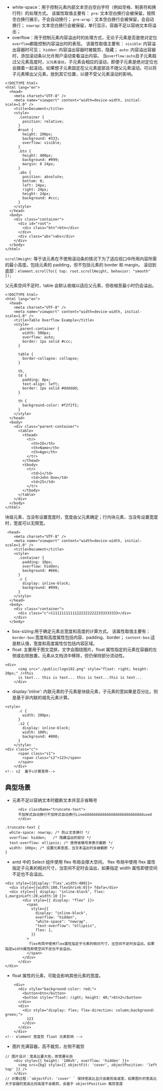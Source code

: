 - white-space：用于控制元素内部文本空白空白字符（例如空格、制表符和换行符）的处理方式。
  该属性取值主要有：
  `pre`: 文本空白换行会被保留，按照空白换行展示，不会自动换行；
  `pre-wrap`：文本空白换行会被保留，会自动换行；
  `nowrap`: 文本空白换行会被保留，单行显示，容器不足以容纳文本将溢出；
- overflow：用于控制元素内容溢出时的处理方式，无论子元素是否是绝对定位`overflow`都能控制内容溢出时的表现。
  该属性取值主要有：
  `visible`: 内容溢出容器时可见；
  `hidden`: 内容溢出容器时被裁剪，隐藏；
  `auto`: 内容溢出容器时，添加滚动条以允许用户滚动查看溢出内容。
  当`overflow:auto`且子元素超过父元素高度时，`父元素滚动`，子元素会相应的滚动，即便子元素是绝对定位也会跟着一起滚动。如果想子元素固定在父元素底部且不随父元素滚动。可以将子元素移出父元素，放到其它位置，以便不受父元素滚动的影响。

```
<!DOCTYPE html>
<html lang="en">
  <head>
    <meta charset="UTF-8" />
    <meta name="viewport" content="width=device-width, initial-scale=1.0" />
    <title>Document</title>
    <style>
      .container {
        position: relative;
      }
      #root {
        height: 200px;
        background: #333;
        overflow: visible;
      }
      .btn {
        height: 400px;
        background: #999;
        margin: 0 24px;
      }
      .abs {
        position: absolute;
        bottom: 0;
        left: 24px;
        right: 24px;
        height: 24px;
        background: #ccc;
      }
    </style>
  </head>
  <body>
    <div class="container">
      <div id="root">
        <div class="btn">btn</div>
      </div>
      <div class="abs">abs</div>
    </div>
  </body>
</html>

```

`scrollHeight`: 等于该元素在不使用滚动条的情况下为了适应视口中所用内容所需的最小高度。包括元素的 padding，但不包括元素的 border 和 margin。
滚动到底部：`element.scrollTo({ top: root.scrollHeight, behavior: "smooth" });`

父元素空间不足时，table 会默认收缩以适应父元素，但收缩至最小时仍会溢出。

```
<!DOCTYPE html>
<html lang="en">
  <head>
    <meta charset="UTF-8" />
    <meta name="viewport" content="width=device-width, initial-scale=1.0" />
    <title>Table Overflow Example</title>
    <style>
      .parent-container {
        width: 500px;
        overflow: auto;
        border: 1px solid #ccc;
      }

      table {
        border-collapse: collapse;
      }

      th,
      td {
        padding: 8px;
        text-align: left;
        border: 1px solid #dddddd;
      }

      th {
        background-color: #f2f2f2;
      }
    </style>
  </head>
  <body>
    <div class="parent-container">
      <table>
        <thead>
          <tr>
            <th>ID</th>
            <th>Name</th>
            <th>Age</th>
          </tr>
        </thead>
        <tbody>
          <tr>
            <td>1</td>
            <td>John Doe</td>
            <td>25</td>
          </tr>
        </tbody>
      </table>
    </div>
  </body>
</html>

```

块级元素，当没有设置宽度时，宽度由父元素确定；行内块元素，当没有设置宽度时，宽度可以无限宽。

```
 <head>
    <meta charset="UTF-8" />
    <meta name="viewport" content="width=device-width, initial-scale=1.0" />
    <title>Document</title>
    <style>
      .container {
        padding: 10px;
        overflow: hidden;
        background: #666;
      }
      .c {
        display: inline-block;
        background: #999;
      }
    </style>
  </head>
  <body>
    <div class="container">
      <div class="c">1111111111112222222222333333333</div>
    </div>
  </body>
```

- box-sizing:用于确定元素总宽度和高度的计算方式。
  该属性取值主要有：
  `border-box`:宽度和高度属性包括内容、padding、border；
  `content-box`:这是默认值，宽度和高度属性仅包括内容区域。
- float: 主要用于图文混排，文字会围绕图片。float 属性指定的元素在容器的左侧或右侧放置，元素从文档流中移除，但仍保持部分流动性。

```
<div>
      <img src="./public/logo192.png" style="float: right; height: 20px;" />this
      is text... this is text... this is text...this is text...
    </div>
```

- display:'inline': 内联元素的子元素是块级元素，子元素的宽如果是百分比，则是基于非内联的祖先元素计算。

```
<style>
      .c {
        width: 200px;
      }
      .s2 {
        display: inline-block;
        width: 100%;
        background: #000;
      }
    </style>
<div class="c">
      <span class="s1">
        <span class="s2">123</span>
      </span>
    </div>
<!-- s2  基于c计算宽带-->
```

## 典型场景

- 元素不足以容纳文本时截断文本并显示省略号

```
      <div className="truncate-text">
      不加样式自动换行不加样式自动换行Linedddddddddddddddddddddddddddused
      </div>

.truncate-text {
  white-space: nowrap; /* 防止文本换行 */
  overflow: hidden;   /* 隐藏溢出的部分 */
  text-overflow: ellipsis; /* 使用省略号来表示截断 */
  width: 100px; /* 设置元素宽度，当文本溢出时会被截断 */
}
```

- antd 中的 Select 组件使用 flex 布局会撑大空间。
  flex 布局中使用 flex 属性指定子元素的相对尺寸，当空间不足时会溢出，如果指定 width 属性即使空间不足也不会溢出。

```
<div style={{display:'flex',width:400}}>
  <div style={{width:100,flexShrink:0}}> fdafa</div>
  <div style={{ display: "inline-block", flex: 1,marginLeft:20,width:10 }}>
        <div style={{ display: "flex" }}>
          <span
            style={{
              display: "inline-block",
              overflow: "hidden",
              "white-space": "nowrap",
              "text-overflow": "ellipsis",
              flex: 1,
            }}
          >
           flex布局中使用flex属性指定子元素的相对尺寸，当空间不足时会溢出，如果指定width属性即使空间不足也不会溢出。
          </span>
        </div>
      </div>
</div>
```

- float 属性的元素，可能会影响其他元素的宽度。

```
    <div>
      <div style="background-color: red;">
        <button>btn</button>
        <button style="float: right; height: 40;">btn2</button>
      </div>
      <div>
        <div style="display: flex; flex-direction: column;background: green;">
          123
        </div>
      </div>
    </div>
<!-- element 宽度受 float 元素影响 -->
```

- 图片充满容器，高不裁剪，左侧不裁剪

```
// 图片设计：宽高比要大些，即宽要长些
    <div style={{ height: '100vh', overflow: 'hidden' }}>
      <img src={bg} style={{ objectFit: 'cover', objectPosition: 'left top' }} />
    </div>
// 计算过程：`objectFit: 'cover' ` 保持宽高比且只会裁剪高或宽，如果图片的宽高比大于容器的宽高比则高度不会裁剪，会基于 objectPosition 裁剪宽度
```
